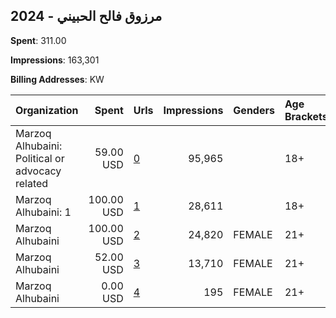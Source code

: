 ## 2024 - مرزوق فالح الحبيني 
**Spent**: 311.00

**Impressions**: 163,301

**Billing Addresses**: KW

|Organization|Spent|Urls|Impressions|Genders|Age Brackets|Country Codes|
|:---|---:|:---|---:|:---|:---|:---|
|Marzoq Alhubaini: Political or advocacy related|59.00 USD|[0](https://www.snap.com/political-ads/asset/ad4023b2726e63fec45a99a8eee96aa65828dddc635b98f64787909404396053?mediaType=jpeg)|95,965||18+|kuwait|
|Marzoq Alhubaini: 1|100.00 USD|[1](https://www.snap.com/political-ads/asset/4d544eb854bf3c0a441a5d4e495e2c311963738887e77c5deb0cdef18927853e?mediaType=mp4)|28,611||18+|kuwait|
|Marzoq Alhubaini|100.00 USD|[2](https://www.snap.com/political-ads/asset/817e573a00e0faa583943391f308b641a1dba0a88f2ddb1c5639a01a3e6eef27?mediaType=MP4)|24,820|FEMALE|21+|kuwait|
|Marzoq Alhubaini|52.00 USD|[3](https://www.snap.com/political-ads/asset/01794b80058722e467eaa942901a73a00e61c0e55775ac8c50c99c0f633c9a51?mediaType=mov)|13,710|FEMALE|21+|kuwait|
|Marzoq Alhubaini|0.00 USD|[4](https://www.snap.com/political-ads/asset/01794b80058722e467eaa942901a73a00e61c0e55775ac8c50c99c0f633c9a51?mediaType=mov)|195|FEMALE|21+|kuwait|
